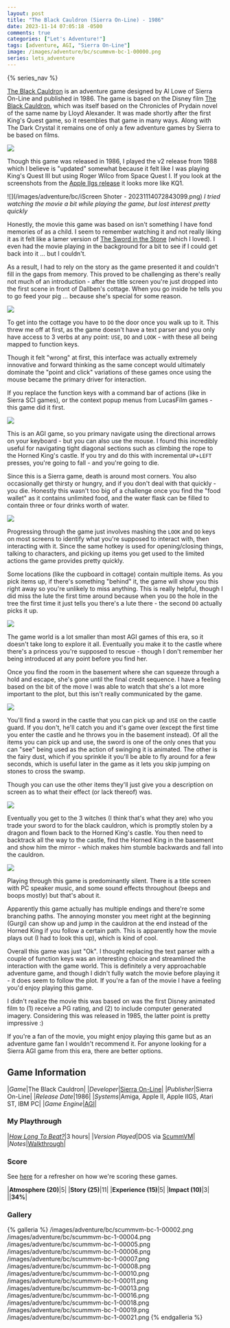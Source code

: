 ```yaml
---
layout: post
title: "The Black Cauldron (Sierra On-Line) - 1986"
date: 2023-11-14 07:05:18 -0500
comments: true
categories: ["Let's Adventure!"]
tags: [adventure, AGI, "Sierra On-Line"]
image: /images/adventure/bc/scummvm-bc-1-00000.png
series: lets_adventure
---
```

{% series_nav %}

[The Black Cauldron](https://en.wikipedia.org/wiki/The_Black_Cauldron_(video_game)) is an adventure game designed by Al Lowe of Sierra On-Line and published in 1986. The game is based on the Disney film [The Black Cauldron](https://en.wikipedia.org/wiki/The_Black_Cauldron_(film)), which was itself based on the Chronicles of Prydain novel of the same name by Lloyd Alexander. It was made shortly after the first King's Quest game, so it resembles that game in many ways. Along with The Dark Crystal it remains one of only a few adventure games by Sierra to be based on films.

![](/images/adventure/bc/scummvm-bc-1-00015.png)

Though this game was released in 1986, I played the v2 release from 1988 which I believe is "updated" somewhat because it felt like I was playing King's Quest III but using Roger Wilco from Space Quest I. If you look at the screenshots from the [Apple IIgs release](https://www.mobygames.com/game/194/the-black-cauldron/screenshots/apple2gs/) it looks more like KQ1.

![](/images/adventure/bc/iScreen Shoter - 20231114072843099.png)
_I tried watching the movie a bit while playing the game, but lost interest pretty quickly_

Honestly, the movie this game was based on isn't something I have fond memories of as a child. I seem to remember watching it and not really liking it as it felt like a lamer version of [The Sword in the Stone](https://en.wikipedia.org/wiki/The_Sword_in_the_Stone_(1963_film)) (which I loved). I even had the movie playing in the background for a bit to see if I could get back into it ... but I couldn't.

As a result, I had to rely on the story as the game presented it and couldn't fill in the gaps from memory. This proved to be challenging as there's really not much of an introduction - after the title screen you're just dropped into the first scene in front of Dallben's cottage. When you go inside he tells you to go feed your pig ... because she's special for some reason.

![](/images/adventure/bc/scummvm-bc-1-00001.png)

To get into the cottage you have to `DO` the door once you walk up to it. This threw me off at first, as the game doesn't have a text parser and you only have access to 3 verbs at any point: `USE`, `DO` and `LOOK` - with these all being mapped to function keys.

Though it felt "wrong" at first, this interface was actually extremely innovative and forward thinking as the same concept would ultimately dominate the "point and click" variations of these games once using the mouse became the primary driver for interaction.

If you replace the function keys with a command bar of actions (like in Sierra SCI games), or the context popup menus from LucasFilm games - this game did it first.

![](/images/adventure/bc/scummvm-bc-1-00009.png)

This is an AGI game, so you primary navigate using the directional arrows on your keyboard - but you can also use the mouse. I found this incredibly useful for navigating tight diagonal sections such as climbing the rope to the Horned King's castle. If you try and do this with incremental `UP`+`LEFT` presses, you're going to fall - and you're going to die.

Since this is a Sierra game, death is around most corners. You also occasionally get thirsty or hungry, and if you don't deal with that quickly - you die. Honestly this wasn't too big of a challenge once you find the "food wallet" as it contains unlimited food, and the water flask can be filled to contain three or four drinks worth of water.

![](/images/adventure/bc/scummvm-bc-1-00003.png)

Progressing through the game just involves mashing the `LOOK` and `DO` keys on most screens to identify what you're supposed to interact with, then interacting with it. Since the same hotkey is used for opening/closing things, talking to characters, and picking up items you get used to the limited actions the game provides pretty quickly.

Some locations (like the cupboard in cottage) contain multiple items. As you pick items up, if there's something "behind" it, the game will show you this right away so you're unlikely to miss anything. This is really helpful, though I did miss the lute the first time around because when you `DO` the hole in the tree the first time it just tells you there's a lute there - the second `DO` actually picks it up.

![](/images/adventure/bc/scummvm-bc-1-00012.png)

The game world is a lot smaller than most AGI games of this era, so it doesn't take long to explore it all. Eventually you make it to the castle where there's a princess you're supposed to rescue - though I don't remember her being introduced at any point before you find her.

Once you find the room in the basement where she can squeeze through a hold and escape, she's gone until the final credit sequence. I have a feeling based on the bit of the move I was able to watch that she's a lot more important to the plot, but this isn't really communicated by the game.

![](/images/adventure/bc/scummvm-bc-1-00014.png)

You'll find a sword in the castle that you can pick up and `USE` on the castle guard. If you don't, he'll catch you and it's game over (except the first time you enter the castle and he throws you in the basement instead). Of all the items you can pick up and use, the sword is one of the only ones that you can "see" being used as the action of swinging it is animated. The other is the fairy dust, which if you sprinkle it you'll be able to fly around for a few seconds, which is useful later in the game as it lets you skip jumping on stones to cross the swamp.

Though you can use the other items they'll just give you a description on screen as to what their effect (or lack thereof) was.

![](/images/adventure/bc/scummvm-bc-1-00017.png)

Eventually you get to the 3 witches (I think that's what they are) who you trade your sword to for the black cauldron, which is promptly stolen by a dragon and flown back to the Horned King's castle. You then need to backtrack all the way to the castle, find the Horned King in the basement and show him the mirror - which makes him stumble backwards and fall into the cauldron.

![](/images/adventure/bc/scummvm-bc-1-00020.png)

Playing through this game is predominantly silent. There is a title screen with PC speaker music, and some sound effects throughout (beeps and boops mostly) but that's about it.

Apparently this game actually has multiple endings and there're some branching paths. The annoying monster you meet right at the beginning (Gurgi) can show up and jump in the cauldron at the end instead of the Horned King if you follow a certain path. This is apparently how the movie plays out (I had to look this up), which is kind of cool.

Overall this game was just "Ok". I thought replacing the text parser with a couple of function keys was an interesting choice and streamlined the interaction with the game world. This is definitely a very approachable adventure game, and though I didn't fully watch the movie before playing it - it does seem to follow the plot. If you're a fan of the movie I have a feeling you'd enjoy playing this game.

I didn't realize the movie this was based on was the first Disney animated film to (1) receive a PG rating, and (2) to include computer generated imagery. Considering this was released in 1985, the latter point is pretty impressive :)

If you're a fan of the movie, you might enjoy playing this game but as an adventure game fan I wouldn't recommend it. For anyone looking for a Sierra AGI game from this era, there are better options.

## Game Information

|*Game*|The Black Cauldron|
|*Developer*|[Sierra On-Line](https://en.wikipedia.org/wiki/Sierra_Entertainment)|
|*Publisher*|Sierra On-Line|
|*Release Date*|1986|
|*Systems*|Amiga, Apple II, Apple IIGS, Atari ST, IBM PC|
|*Game Engine*|[AGI](https://wiki.scummvm.org/index.php?title=AGI)|

### My Playthrough

|[*How Long To Beat?*](https://howlongtobeat.com/game/9784)|3 hours|
|*Version Played*|DOS via [ScummVM](https://www.scummvm.org/)|
|*Notes*|[Walkthrough](https://www.sierrachest.com/index.php?a=games&id=265&title=black-cauldron&fld=walkthrough&pid=100)|

### Score

See [here](https://www.alexbevi.com/blog/2021/07/28/adventure-games-1980-1999/#scoring) for a refresher on how we're scoring these games.

|**Atmosphere (20)**|5|
|**Story (25)**|11|
|**Experience (15)**|5|
|**Impact (10)**|3|
||**34%**|

### Gallery

{% galleria %}
/images/adventure/bc/scummvm-bc-1-00002.png
/images/adventure/bc/scummvm-bc-1-00004.png
/images/adventure/bc/scummvm-bc-1-00005.png
/images/adventure/bc/scummvm-bc-1-00006.png
/images/adventure/bc/scummvm-bc-1-00007.png
/images/adventure/bc/scummvm-bc-1-00008.png
/images/adventure/bc/scummvm-bc-1-00010.png
/images/adventure/bc/scummvm-bc-1-00011.png
/images/adventure/bc/scummvm-bc-1-00013.png
/images/adventure/bc/scummvm-bc-1-00016.png
/images/adventure/bc/scummvm-bc-1-00018.png
/images/adventure/bc/scummvm-bc-1-00019.png
/images/adventure/bc/scummvm-bc-1-00021.png
{% endgalleria %}